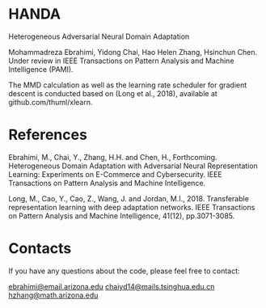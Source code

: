 # HANDA
Heterogeneous Adversarial Neural Domain Adaptation

Mohammadreza Ebrahimi, Yidong Chai, Hao Helen Zhang, Hsinchun Chen. Under review in IEEE Transactions on Pattern Analysis and Machine Intelligence (PAMI).

The MMD calculation as well as the learning rate scheduler for gradient descent is conducted based on (Long et al., 2018), available at github.com/thuml/xlearn.

# References
Ebrahimi, M., Chai, Y., Zhang, H.H. and Chen, H., Forthcoming. Heterogeneous Domain Adaptation with Adversarial Neural Representation Learning: Experiments on E-Commerce and Cybersecurity. IEEE Transactions on Pattern Analysis and Machine Intelligence.

Long, M., Cao, Y., Cao, Z., Wang, J. and Jordan, M.I., 2018. Transferable representation learning with deep adaptation networks. IEEE Transactions on Pattern Analysis and Machine Intelligence, 41(12), pp.3071-3085.

# Contacts
If you have any questions about the code, please feel free to contact:

ebrahimi@email.arizona.edu
chaiyd14@mails.tsinghua.edu.cn
hzhang@math.arizona.edu
